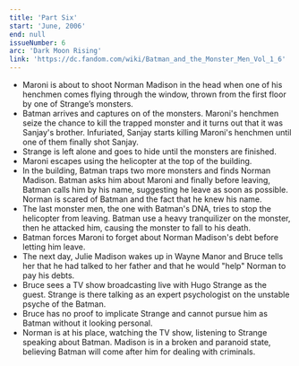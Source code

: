 ```yaml
---
title: 'Part Six'
start: 'June, 2006'
end: null
issueNumber: 6
arc: 'Dark Moon Rising'
link: 'https://dc.fandom.com/wiki/Batman_and_the_Monster_Men_Vol_1_6'
---
```


- Maroni is about to shoot Norman Madison in the head when one of his henchmen comes flying through the window, thrown from the first floor by one of Strange’s monsters.
- Batman arrives and captures on of the monsters. Maroni's henchmen seize the chance to kill the trapped monster and it turns out that it was Sanjay's brother. Infuriated, Sanjay starts killing Maroni's henchmen until one of them finally shot Sanjay.
- Strange is left alone and goes to hide until the monsters are finished.
- Maroni escapes using the helicopter at the top of the building.
- In the building, Batman traps two more monsters and finds Norman Madison. Batman asks him about Maroni and finally before leaving, Batman calls him by his name, suggesting he leave as soon as possible. Norman is scared of Batman and the fact that he knew his name.
- The last monster men, the one with Batman's DNA, tries to stop the helicopter from leaving. Batman use a heavy tranquilizer on the monster, then he attacked him, causing the monster to fall to his death.
- Batman forces Maroni to forget about Norman Madison's debt before letting him leave.
- The next day, Julie Madison wakes up in Wayne Manor and Bruce tells her that he had talked to her father and that he would "help" Norman to pay his debts.
- Bruce sees a TV show broadcasting live with Hugo Strange as the guest. Strange is there talking as an expert psychologist on the unstable psyche of the Batman.
- Bruce has no proof to implicate Strange and cannot pursue him as Batman without it looking personal.
- Norman is at his place, watching the TV show, listening to Strange speaking about Batman. Madison is in a broken and paranoid state, believing Batman will come after him for dealing with criminals.
